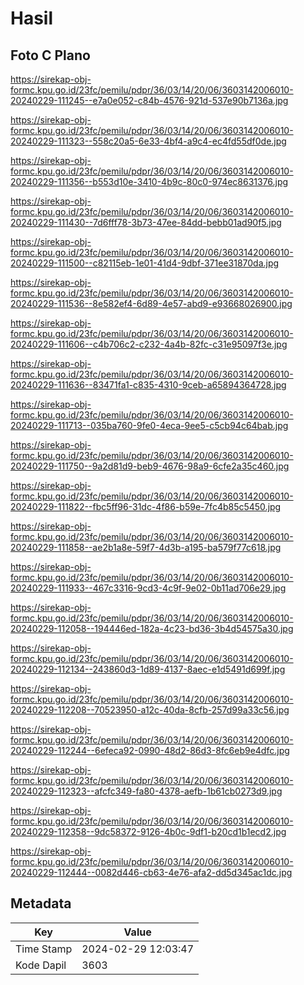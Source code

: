 # Hasil

## Foto C Plano

https://sirekap-obj-formc.kpu.go.id/23fc/pemilu/pdpr/36/03/14/20/06/3603142006010-20240229-111245--e7a0e052-c84b-4576-921d-537e90b7136a.jpg

https://sirekap-obj-formc.kpu.go.id/23fc/pemilu/pdpr/36/03/14/20/06/3603142006010-20240229-111323--558c20a5-6e33-4bf4-a9c4-ec4fd55df0de.jpg

https://sirekap-obj-formc.kpu.go.id/23fc/pemilu/pdpr/36/03/14/20/06/3603142006010-20240229-111356--b553d10e-3410-4b9c-80c0-974ec8631376.jpg

https://sirekap-obj-formc.kpu.go.id/23fc/pemilu/pdpr/36/03/14/20/06/3603142006010-20240229-111430--7d6fff78-3b73-47ee-84dd-bebb01ad90f5.jpg

https://sirekap-obj-formc.kpu.go.id/23fc/pemilu/pdpr/36/03/14/20/06/3603142006010-20240229-111500--c82115eb-1e01-41d4-9dbf-371ee31870da.jpg

https://sirekap-obj-formc.kpu.go.id/23fc/pemilu/pdpr/36/03/14/20/06/3603142006010-20240229-111536--8e582ef4-6d89-4e57-abd9-e93668026900.jpg

https://sirekap-obj-formc.kpu.go.id/23fc/pemilu/pdpr/36/03/14/20/06/3603142006010-20240229-111606--c4b706c2-c232-4a4b-82fc-c31e95097f3e.jpg

https://sirekap-obj-formc.kpu.go.id/23fc/pemilu/pdpr/36/03/14/20/06/3603142006010-20240229-111636--83471fa1-c835-4310-9ceb-a65894364728.jpg

https://sirekap-obj-formc.kpu.go.id/23fc/pemilu/pdpr/36/03/14/20/06/3603142006010-20240229-111713--035ba760-9fe0-4eca-9ee5-c5cb94c64bab.jpg

https://sirekap-obj-formc.kpu.go.id/23fc/pemilu/pdpr/36/03/14/20/06/3603142006010-20240229-111750--9a2d81d9-beb9-4676-98a9-6cfe2a35c460.jpg

https://sirekap-obj-formc.kpu.go.id/23fc/pemilu/pdpr/36/03/14/20/06/3603142006010-20240229-111822--fbc5ff96-31dc-4f86-b59e-7fc4b85c5450.jpg

https://sirekap-obj-formc.kpu.go.id/23fc/pemilu/pdpr/36/03/14/20/06/3603142006010-20240229-111858--ae2b1a8e-59f7-4d3b-a195-ba579f77c618.jpg

https://sirekap-obj-formc.kpu.go.id/23fc/pemilu/pdpr/36/03/14/20/06/3603142006010-20240229-111933--467c3316-9cd3-4c9f-9e02-0b11ad706e29.jpg

https://sirekap-obj-formc.kpu.go.id/23fc/pemilu/pdpr/36/03/14/20/06/3603142006010-20240229-112058--194446ed-182a-4c23-bd36-3b4d54575a30.jpg

https://sirekap-obj-formc.kpu.go.id/23fc/pemilu/pdpr/36/03/14/20/06/3603142006010-20240229-112134--243860d3-1d89-4137-8aec-e1d5491d699f.jpg

https://sirekap-obj-formc.kpu.go.id/23fc/pemilu/pdpr/36/03/14/20/06/3603142006010-20240229-112208--70523950-a12c-40da-8cfb-257d99a33c56.jpg

https://sirekap-obj-formc.kpu.go.id/23fc/pemilu/pdpr/36/03/14/20/06/3603142006010-20240229-112244--6efeca92-0990-48d2-86d3-8fc6eb9e4dfc.jpg

https://sirekap-obj-formc.kpu.go.id/23fc/pemilu/pdpr/36/03/14/20/06/3603142006010-20240229-112323--afcfc349-fa80-4378-aefb-1b61cb0273d9.jpg

https://sirekap-obj-formc.kpu.go.id/23fc/pemilu/pdpr/36/03/14/20/06/3603142006010-20240229-112358--9dc58372-9126-4b0c-9df1-b20cd1b1ecd2.jpg

https://sirekap-obj-formc.kpu.go.id/23fc/pemilu/pdpr/36/03/14/20/06/3603142006010-20240229-112444--0082d446-cb63-4e76-afa2-dd5d345ac1dc.jpg


## Metadata

| Key        | Value               |
| ---------- | ------------------- |
| Time Stamp | 2024-02-29 12:03:47 |
| Kode Dapil | 3603                |



